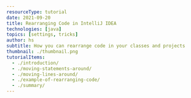 ```yaml
---
resourceType: tutorial
date: 2021-09-20
title: Rearranging Code in IntelliJ IDEA
technologies: [java]
topics: [settings, tricks]
author: hs
subtitle: How you can rearrange code in your classes and projects 
thumbnail: ./thumbnail.png
tutorialItems:
  - ./introduction/
  - ./moving-statements-around/
  - ./moving-lines-around/
  - ./example-of-rearranging-code/
  - ./summary/
---
```

